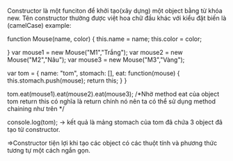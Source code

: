 Constructor là một funciton để khởi tạo(xây dựng) một object bằng từ khóa new.
Tên constructor thường được việt hoa chữ đầu khác với kiểu đặt biến là (camelCase)
example:

function Mouse(name, color) {
    this.name = name;
    this.color = color;

}
var mouse1 = new Mouse("M1","Trắng");
var mouse2 = new Mouse("M2","Nâu");
var mouse3 = new Mouse("M3","Vàng");


var tom = {
    name: "tom",
    stomach: [],
    eat: function(mouse) {
        this.stomach.push(mouse);
        return this;
    }
}

tom.eat(mouse1).eat(mouse2).eat(mouse3);  /*Nhờ method eat của object tom return this có nghĩa là return
chính nó nên ta có thể sử dụng method chaining như trên */

console.log(tom);
-> kết quả là mảng stomach của tom đã chứa 3 object đã tạo từ constructor.

=>Constructor tiện lợi khi tạo các object có các thuột tính và phương thức tương tự một cách ngắn gọn.

